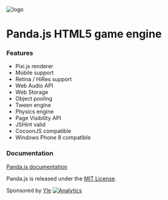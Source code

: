 ![logo](https://raw.github.com/ekelokorpi/panda.js/master/media/pandajs.gif)

Panda.js HTML5 game engine
==========================

### Features

- Pixi.js renderer
- Mobile support
- Retina / HiRes support
- Web Audio API
- Web Storage
- Object pooling
- Tween engine
- Physics engine
- Page Visibility API
- JSHint valid
- CocoonJS compatible
- Windows Phone 8 compatible

### Documentation

[Panda.js documentation](http://ekelokorpi.github.io/panda.js/docs/)

Panda.js is released under the [MIT License](http://opensource.org/licenses/MIT).

Sponsored by [Yle](http://en.wikipedia.org/wiki/Yle)
[![Analytics](https://ga-beacon.appspot.com/UA-42024756-3/panda.js/index?pixel)](https://github.com/igrigorik/ga-beacon)
